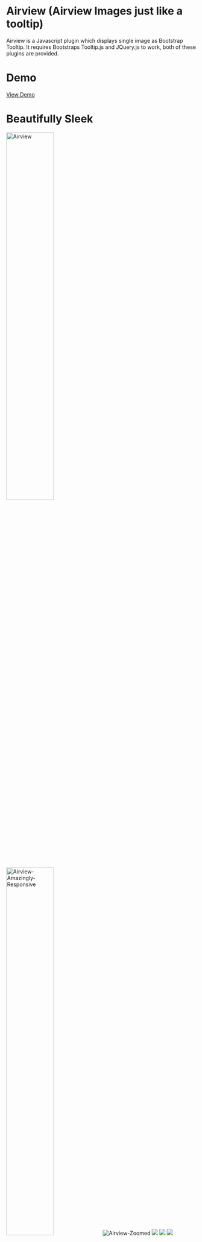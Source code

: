 Airview (Airview Images just like a tooltip)
======================================================
Airview is a Javascript plugin which displays single image as Bootstrap Tooltip. It requires Bootstraps Tooltip.js and JQuery.js to work, both of these plugins are provided. 

# Demo
[View Demo](http://deviprsd.github.io/Airview/)

# Beautifully Sleek
<img src="https://raw.githubusercontent.com/deviprsd21/Bootstrap-Airview/master/img/screenshots/1.jpg" alt="Airview" style="width: 50%" />
<img src="https://raw.githubusercontent.com/deviprsd21/Bootstrap-Airview/master/img/screenshots/3.jpg" alt="Airview-Amazingly-Responsive" style="width: 50%" />
<img src="https://raw.githubusercontent.com/deviprsd21/Bootstrap-Airview/master/img/screenshots/2.jpg" alt="Airview-Zoomed" />
<img src="https://raw.githubusercontent.com/deviprsd21/Bootstrap-Airview/master/img/screenshots/4.jpg" />
<img src="https://raw.githubusercontent.com/deviprsd21/Bootstrap-Airview/master/img/screenshots/5.jpg" />
<img src="https://raw.githubusercontent.com/deviprsd21/Bootstrap-Airview/master/img/screenshots/6.jpg" />

# How to Use
Lightweight as < 3.05kb. And really simple to use. **It is mandatory to include Bootstrap tooltip.js.
Include these scripts before `</body>` tag.**
```HTML
<script src="./js/vendor/jquery.min.js"></script>
<script src="./js/vendor/tooltip.min.js"></script>
<script src="./js/bootstrap-airview.min.js"></script>
```
**Initialize Airview**
```JavaScript
$("img").airview(options);
```
**Options**

| Option | Type | Default | Description |
| ------ | ---- | ------- | ----------- |
| animation | boolean | true | Apply a CSS fade transition to the **Airview** |
| container | string / false | false | Appends the **Airview** to a specific element. Example: `container: 'body'`. This option is particularly useful in that it allows you to position the **Airview** in the flow of the document near the triggering element - which will prevent the **Airview** from floating away from the triggering element during a window resize. |
| content | string / function | '' | Default content value if `data-content` attribute isn't present. If a function is given, it will be called with its `this` reference set to the element that the **Airview** is attached to. |
| delay | number / object | 0 | Delay showing and hiding the **Airview** (ms) - does not apply to manual trigger type. If a number is supplied, delay is applied to both hide/show. Object structure is: delay: `{ "show": 500, "hide": 100 }` |
| error | string | 'Image Not Found' | Error message that will be shown if no `title` or `content` or `data-content` option are not found |
| html  | boolean  | false | Insert HTML into the **Airview**. If false, jQuery's `text` method will be used to insert content into the DOM. **Use text if you're worried about XSS attacks**. |
| placement | string / function | 'right' | How to position the **Airview** - `top / bottom / left / right / auto`. When "auto" is specified, it will dynamically reorient the **Airview**. For example, if placement is "auto left", the **Airview** will display to the left when possible, otherwise it will display right. When a function is used to determine the placement, it is called with the **Airview** DOM node as its first argument and the triggering element DOM node as its second. The `this` context is set to the **Airview** instance. |
|template | string | `'<div class="airview" role="tooltip"><div class="airview-arrow"></div><div class="airview-inner"><div class="airview-loader"></div><img /></div></div>'` | Base HTML to use when creating the **Airview**. The **Airview's** `title` or `data-content` will be injected into the **src attribute** of `.airview-inner img`. `.airview-arrow` will become the **Airview's** arrow. The outermost wrapper element should have the `.airview` class. **Note: You can use `title` or `data-content` to set `.airview-inner img` _src attribute_, but we recommend `data-content`**|
|title | string | function | '' | Default `title` value if title attribute isn't present. If a function is given, it will be called with its `this` reference set to the element that the **Airview** is attached to.|
|trigger | string | 'hover focus' | How **Airview** is triggered - click / hover / focus / manual. You may pass multiple triggers; separate them with a space.|
| url | string / false | false | Sets common url to all the **Airview** elements / selector. |
|viewport | string / object | { selector: 'body', padding: 0 } 	| Keeps the **Airview** within the bounds of this element. Example: `viewport: '#viewport'` or `{ "selector": "#viewport", "padding": 0 }` |
| width | integer / string | 'auto' | Sets `max-width` to `.airview-inner img`. If set to auto `width` will be set to `500`| 

**Methods**
### .airview('show')
Reveals an elements popover.
```JavaScript
$('#element').airview('show')
```

### .airview('hide')
Hides an elements popover.
```JavaScript
$('#element').airview('hide')
```

### .airview('toggle')
Toggles an elements popover.
```JavaScript
$('#element').airview('toggle')
```

### .airview('destroy')
Hides and destroys an element's popover.
```JavaScript
$('#element').airview('destroy')
```
**Events**

| Event Type | Description |
| ---------- | ----------- |
| show.bs.airview | This event fires immediately when the show instance method is called. |
| shown.bs.airview | This event is fired when the **Airview** has been made visible to the user (will wait for CSS transitions to complete). |
| hide.bs.airview | This event is fired immediately when the hide instance method has been called. |
| hidden.bs.airview | This event is fired when the **Airview** has finished being hidden from the user (will wait for CSS transitions to complete). |

**Example**
```HTML
<body>
  <img src="img/thumbnail/1.jpg" data-content="1.jpg" width="80">
  <img src="img/thumbnail/2.jpg" data-content="2.jpg" width="80">
  <img src="img/thumbnail/3.jpg" data-content="3.jpg" width="80">

  <script src="./js/vendor/jquery.min.js"></script>
  <script src="./js/vendor/tooltip.min.js"></script>
  <script src="./js/bootstrap-airview.min.js"></script>
  <script>JavaScript Mentioned Below</script>
</body>
```
```JavaScript
$('img').airview({
  url: './img/',
  width: 200,
  container: 'body',
  error: 'Sorry! No Image found'
});
```

